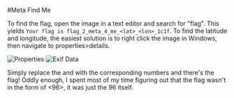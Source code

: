 #Meta Find Me 

To find the flag, open the image in a text editor and search for "flag". This yields
`Your flag is flag_2_meta_4_me_<lat>_<lon>_1c1f`. To find the latitude and longitude, the easiest solution is to right click the image in Windows, then navigate to properties>details.

![Properties](/images/meta_find_me.PNG)
![Exif Data](/images/meta_find_me2.PNG)

Simply replace the <lat> and <lon> with the corresponding numbers and there's the flag!
Oddly enough, I spent most of my time figuring out that the flag wasn't in the form of <96>, it was just the 96 itself.


